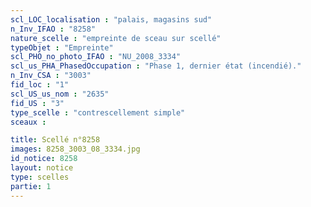 ```yaml
---
scl_LOC_localisation : "palais, magasins sud"
n_Inv_IFAO : "8258"
nature_scelle : "empreinte de sceau sur scellé"
typeObjet : "Empreinte"
scl_PHO_no_photo_IFAO : "NU_2008_3334"
scl_us_PHA_PhasedOccupation : "Phase 1, dernier état (incendié)."
n_Inv_CSA : "3003"
fid_loc : "1"
scl_US_us_nom : "2635"
fid_US : "3"
type_scelle : "contrescellement simple"
sceaux :

title: Scellé n°8258
images: 8258_3003_08_3334.jpg
id_notice: 8258
layout: notice
type: scelles
partie: 1
---
```

